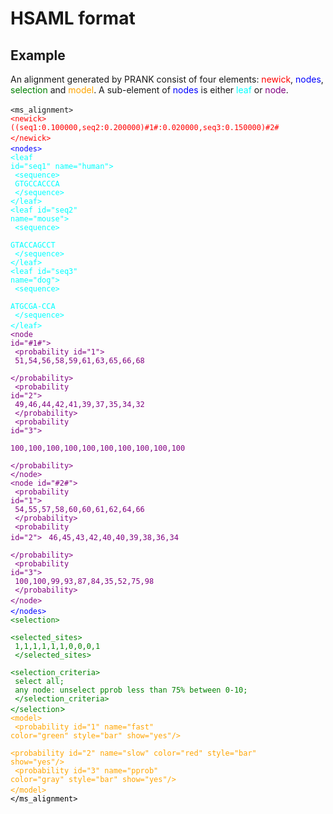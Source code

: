 # HSAML format #

## Example ##


An alignment generated by PRANK consist of four elements: <font color='red'>newick</font>, <font color='blue'>nodes</font>, <font color='green'>selection</font> and <font color='orange'>model</font>. A sub-element of <font color='blue'>nodes</font> is either <font color='cyan'>leaf</font> or <font color='purple'>node</font>.

`<ms_alignment>`<font color='red'><br>
<code>&lt;newick&gt;</code><br>
<code>((seq1:0.100000,seq2:0.200000)#1#:0.020000,seq3:0.150000)#2#</code><br>
<code>&lt;/newick&gt;</code><font color='blue'><br>
<code>&lt;nodes&gt;</code><font color='cyan'><br>
<code>&lt;leaf id="seq1" name="human"&gt;</code><br>
<code>  &lt;sequence&gt;</code><br>
<code>    GTGCCACCCA</code><br>
<code>  &lt;/sequence&gt;</code><br>
<code>&lt;/leaf&gt;</code><br>
<code>&lt;leaf id="seq2" name="mouse"&gt;</code><br>
<code>  &lt;sequence&gt;</code><br>
<code>    GTACCAGCCT</code><br>
<code>  &lt;/sequence&gt;</code><br>
<code>&lt;/leaf&gt;</code><br>
<code>&lt;leaf id="seq3" name="dog"&gt;</code><br>
<code>  &lt;sequence&gt;</code><br>
<code>    ATGCGA-CCA</code><br>
<code>  &lt;/sequence&gt;</code><br>
<code>&lt;/leaf&gt;</code><font color='purple'><br>
<code>&lt;node id="#1#"&gt;</code><br>
<code>  &lt;probability id="1"&gt;</code><br>
<code>    51,54,56,58,59,61,63,65,66,68</code><br>
<code>  &lt;/probability&gt;</code><br>
<code>  &lt;probability id="2"&gt;</code><br>
<code>    49,46,44,42,41,39,37,35,34,32</code><br>
<code>  &lt;/probability&gt;</code><br>
<code>  &lt;probability id="3"&gt;</code><br>
<code>    100,100,100,100,100,100,100,100,100,100</code><br>
<code>  &lt;/probability&gt;</code><br>
<code>&lt;/node&gt;</code><br>
<code>&lt;node id="#2#"&gt;</code><br>
<code>  &lt;probability id="1"&gt;</code><br>
<code>    54,55,57,58,60,60,61,62,64,66</code><br>
<code>  &lt;/probability&gt;</code><br>
<code>  &lt;probability id="2"&gt;</code>
<code>    46,45,43,42,40,40,39,38,36,34</code><br>
<code>  &lt;/probability&gt;</code><br>
<code>  &lt;probability id="3"&gt;</code><br>
<code>    100,100,99,93,87,84,35,52,75,98</code><br>
<code>  &lt;/probability&gt;</code><br>
<code>&lt;/node&gt;</code><font color='blue'><br>
<code>&lt;/nodes&gt;</code><font color='green'><br>
<code>&lt;selection&gt;</code><br>
<code>  &lt;selected_sites&gt;</code><br>
<code> 1,1,1,1,1,1,0,0,0,1</code><br>
<code>  &lt;/selected_sites&gt;</code><br>
<code>  &lt;selection_criteria&gt;</code><br>
<code> select all;</code><br>
<code> any node: unselect pprob less than 75% between 0-10;</code><br>
<code>  &lt;/selection_criteria&gt;</code><br>
<code>&lt;/selection</code>><font color='orange'><br>
<code>&lt;model&gt;</code><br>
<code>  &lt;probability id="1" name="fast" color="green" style="bar" show="yes"/&gt;</code><br>
<code>  &lt;probability id="2" name="slow" color="red" style="bar" show="yes"/&gt;</code><br>
<code>  &lt;probability id="3" name="pprob" color="gray" style="bar" show="yes"/&gt;</code><br>
<code>&lt;/model&gt;</code><font color='000000'><br>
<code>&lt;/ms_alignment&gt;</code>